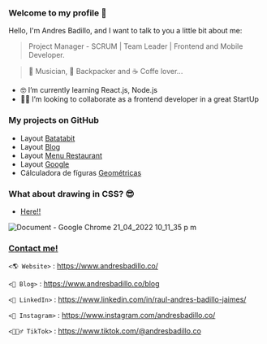 ### Welcome to my profile 👋

Hello, I'm Andres Badillo, and I want to talk to you a little bit about me: 

>Project Manager - SCRUM | Team Leader | Frontend and Mobile Developer.

>🎸 Musician, 🛫 Backpacker and ☕ Coffe lover...  
  

- 🤓 I’m currently learning React.js, Node.js
- 🤝🏻 I’m looking to collaborate as a frontend developer in a great StartUp

### My projects on GitHub

* Layout [Batatabit](https://andresbadillo.github.io/layout_batatabit/)
* Layout [Blog](https://andresbadillo.github.io/layout_blog/)
* Layout [Menu Restaurant](https://andresbadillo.github.io/Demo_Layout_GRID/)
* Layout [Google](https://andresbadillo.github.io/layout_google/)
* Cálculadora de fíguras [Geométricas](https://andresbadillo.github.io/layout_google/)

### What about drawing in CSS? 😎

* [Here!!](https://andresbadillo.github.io/dibujo_css_1/)

![Document - Google Chrome 21_04_2022 10_11_35 p  m](https://user-images.githubusercontent.com/26679688/164589958-9f9f160b-007c-44af-bd33-82e9dfd27123.png)

 
### [Contact me!](https://www.andresbadillo.co/contacto)

`<🌎 Website>` : <https://www.andresbadillo.co/>

`<📰 Blog>` : <https://www.andresbadillo.co/blog>

`<💼 LinkedIn>` : <https://www.linkedin.com/in/raul-andres-badillo-jaimes/>

`<🎈 Instagram>` : <https://www.instagram.com/andresbadillo.co/>

`<🏋🏻‍♂️ TikTok>` : <https://www.tiktok.com/@andresbadillo.co>

<!--
**andresbadillo/andresbadillo** is a ✨ _special_ ✨ repository because its `README.md` (this file) appears on your GitHub profile.

Here are some ideas to get you started:

- 🔭 I’m currently working on ...
- 🌱 I’m currently learning ...
- 👯 I’m looking to collaborate on ...
- 🤔 I’m looking for help with ...
- 💬 Ask me about ...
- 📫 How to reach me: ...
- 😄 Pronouns: ...
- ⚡ Fun fact: ...
-->
